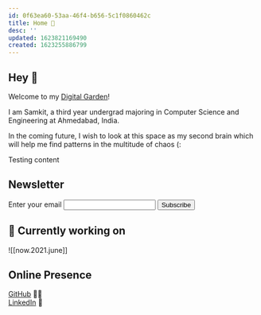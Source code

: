 ```yaml
---
id: 0f63ea60-53aa-46f4-b656-5c1f0860462c
title: Home 🏡
desc: ''
updated: 1623821169490
created: 1623255886799
---
```

## Hey 👋
Welcome to my [Digital Garden](https://joelhooks.com/digital-garden "What is a Digital Garden?")!

I am Samkit, a third year undergrad majoring in Computer Science and Engineering at Ahmedabad, India.

In the coming future, I wish to look at this space as my second brain which will help me find patterns in the multitude of chaos (:

Testing content

## Newsletter
<form
  action="https://buttondown.email/api/emails/embed-subscribe/samkit"
  method="post"
  target="popupwindow"
  onsubmit="window.open('https://buttondown.email/samkit', 'popupwindow')"
  class="embeddable-buttondown-form">
  <label for="bd-email">Enter your email</label>
  <input type="email" name="email" id="bd-email" />
  <input type="hidden" value="1" name="embed" />
  <input type="submit" value="Subscribe" />
</form>

## 🧠 Currently working on
![[now.2021.june]]

## Online Presence
[GitHub](https://github.com/samkitk) 👨‍💻  
[LinkedIn](https://linkedin.com/in/samkitk) 🤵 
